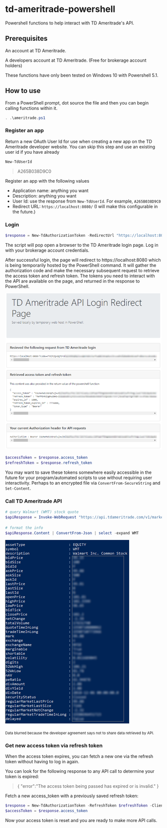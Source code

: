 # td-ameritrade-powershell

Powershell functions to help interact with TD Ameritrade's API.

## Prerequisites

An account at TD Ameritrade.

A developers account at TD Ameritrade. (Free for brokerage account holders)

These functions have only been tested on Windows 10 with Powershell 5.1.

## How to use

From a PowerShell prompt, dot source the file and then you can begin calling functions within it.

```powershell
. .\ameritrade.ps1
```

### Register an app

Return a new OAuth User Id for use when creating a new app on the TD Ameritrade developer website.  You can skip this step and use an existing user id if you have already

```powershell
New-TdUserId
```

> A265B038D9C0

Register an app with the following values

* Application name: anything you want
* Description: anything you want
* User Id: use the response from `New-TdUserId`.  For example, `A265B038D9C0`
* Redirect URL: `https://localhost:8080/` (I will make this configurable in the future.)

### Login

```powershell
$response = New-TdAuthorizationToken -RedirectUrl "https://localhost:8080/" -ClientId "A265B038D9C0"
```

The script will pop open a browser to the TD Ameritrade login page.  Log in with your brokerage account credentials.

After successful login, the page will redirect to https://localhost:8080 which is being temporarily hosted by the PowerShell command. It will gather the authorization code and make the necessary subsequent request to retrieve the access token and refresh token. The tokens you need to interact with the API are available on the page, and returned in the response to PowerShell.

![redirect page screenshot](/docs/redirect.png)

```powershell
$accessToken = $response.access_token
$refreshToken = $response.refresh_token
```

You may want to save these tokens somewhere easily accessible in the future for your program/automated scripts to use without requiring user interactivity.  Perhaps to an encrypted file via `ConvertFrom-SecureString` and `Set-Content`.

### Call TD Ameritrade API

```powershell
# query Walmart (WMT) stock quote
$apiResponse = Invoke-WebRequest "https://api.tdameritrade.com/v1/marketdata/WMT/quotes" -Headers @{Authorization="Bearer $accessToken"}

# format the info
$apiResponse.Content | ConvertFrom-Json | select -expand WMT
```

![Walmart stock quote response screenshot](/docs/WMT.png)

<sub>Data blurred because the developer agreement says not to share data retrieved by API.</sub>

### Get new access token via refresh token

When the access token expires, you can fetch a new one via the refresh token without having to log in again.

You can look for the following response to any API call to determine your token is expired:

> { "error":"The access token being passed has expired or is invalid." }

Fetch a new access_token with a previously saved refresh token:

```powershell
$response = New-TdAuthorizationToken -RefreshToken $refreshToken -ClientId "A265B038D9C0"
$accessToken = $response.access_token
```

Now your access token is reset and you are ready to make more API calls.
